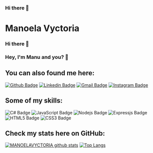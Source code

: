 ### Hi there 👋

# Manoela Vyctoria

### Hi there 👋


### Hey, I'm Manu and you? 👋


## You can also found me here:

[![Github Badge](https://img.shields.io/badge/GitHub-100000?style=for-the-badge&logo=github&logoColor=white&link=https://github.com/MANOELAVYCTORIA)](https://github.com/MANOELAVYCTORIA) [![Linkedin Badge](https://img.shields.io/badge/LinkedIn-0077B5?style=for-the-badge&logo=linkedin&logoColor=white&link=https://www.linkedin.com/in/manoela-vyctoria-a5446818b/)](https://www.linkedin.com/in/manoela-vyctoria-a5446818b/) [![Gmail Badge](https://img.shields.io/badge/Gmail-D14836?style=for-the-badge&logo=gmail&logoColor=white&link=mailto:manuelavyctoria35@gmail.com)](mailto:manuelavyctoria35@gmail.com) [![Instagram Badge](https://img.shields.io/badge/Instagram-E4405F?style=for-the-badge&logo=instagram&logoColor=white&link=https://www.instagram.com/manuelavyctoria)](https://www.instagram.com/manuelavyctoria)

## Some of my skills:

![C# Badge](https://img.shields.io/badge/c%23-%23239120.svg?&style=for-the-badge&logo=c-sharp&logoColor=white) ![JavaScript Badge](https://img.shields.io/badge/JavaScript-F7DF1E?style=for-the-badge&logo=javascript&logoColor=black) ![Nodejs Badge](https://img.shields.io/badge/Node.js-43853D?style=for-the-badge&logo=node.js&logoColor=white) ![Expressjs Badge](https://img.shields.io/badge/Express.js-404D59?style=for-the-badge)
![HTML5 Badge](https://img.shields.io/badge/HTML5-E34F26?style=for-the-badge&logo=html5&logoColor=white) 
![CSS3 Badge](https://img.shields.io/badge/CSS3-1572B6?style=for-the-badge&logo=css3&logoColor=white) 

## Check my stats here on GitHub:

[![MANOELAVYCTORIA github stats](https://github-readme-stats.vercel.app/api?username=MANOELAVYCTORIA&show_icons=true&theme=onedark)](https://github.com/MANOELAVYCTORIA) [![Top Langs](https://github-readme-stats.vercel.app/api/top-langs/?username=MANOELAVYCTORIA&layout=compact&theme=onedark)](https://github.com/MANOELAVYCTORIA)
<!--
**MANOELAVYCTORIA/MANOELAVYCTORIA** is a ✨ _special_ ✨ repository because its `README.md` (this file) appears on your GitHub profile.

